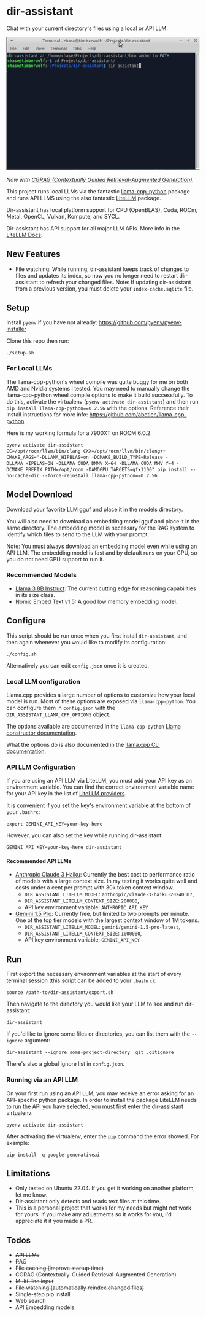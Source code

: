 # dir-assistant

Chat with your current directory's files using a local or API LLM.

![Demo of dir-assistant being run](demo.gif)

*Now with [CGRAG (Contextually Guided Retrieval-Augmented Generation)](https://medium.com/@djangoist/how-to-create-accurate-llm-responses-on-large-code-repositories-presenting-cgrag-a-new-feature-of-e77c0ffe432d).*

This project runs local LLMs via the fantastic [llama-cpp-python](https://github.com/abetlen/llama-cpp-python) package
and runs API LLMS using the also fantastic [LiteLLM](https://github.com/BerriAI/litellm) package.

Dir-assistant has local platform support for CPU (OpenBLAS), Cuda, ROCm, Metal, OpenCL, Vulkan, Kompute, and SYCL.

Dir-assistant has API support for all major LLM APIs. More info in the 
[LiteLLM Docs](https://docs.litellm.ai/docs/providers).

## New Features

* File watching: While running, dir-assistant keeps track of changes to files and updates its index, so now you
no longer need to restart dir-assistant to refresh your changed files. Note: If updating dir-assistant from a previous
version, you must delete your `index-cache.sqlite` file.

## Setup

Install `pyenv` if you have not already: https://github.com/pyenv/pyenv-installer

Clone this repo then run:
```
./setup.sh
```

### For Local LLMs

The llama-cpp-python's wheel compile was quite buggy for me on both AMD and Nvidia systems I tested.
You may need to manually change the llama-cpp-python wheel compile options to make it build successfully. 
To do this, activate the virtualenv (`pyenv activate dir-assistant`) and then run `pip install llama-cpp-python==0.2.56`
with the options. Reference their install instructions for more info: https://github.com/abetlen/llama-cpp-python

Here is my working formula for a 7900XT on ROCM 6.0.2:
```
pyenv activate dir-assistant
CC=/opt/rocm/llvm/bin/clang CXX=/opt/rocm/llvm/bin/clang++ CMAKE_ARGS="-DLLAMA_HIPBLAS=on -DCMAKE_BUILD_TYPE=Release -DLLAMA_HIPBLAS=ON -DLLAMA_CUDA_DMMV_X=64 -DLLAMA_CUDA_MMV_Y=4 -DCMAKE_PREFIX_PATH=/opt/rocm -DAMDGPU_TARGETS=gfx1100" pip install --no-cache-dir --force-reinstall llama-cpp-python==0.2.56
```

## Model Download

Download your favorite LLM gguf and place it in the models directory.

You will also need to download an embedding model gguf and place it in the same directory. The embedding model is 
necessary for the RAG system to identify which files to send to the LLM with your prompt.

Note: You must always download an embedding model even while using an API LLM. The embedding model is fast and by default
runs on your CPU, so you do not need GPU support to run it.

### Recommended Models

- [Llama 3 8B Instruct](https://huggingface.co/QuantFactory/Meta-Llama-3-8B-Instruct-GGUF): The current cutting edge for
reasoning capabilities in its size class.
- [Nomic Embed Text v1.5](https://huggingface.co/nomic-ai/nomic-embed-text-v1.5-GGUF): A good low memory embedding model.

## Configure

This script should be run once when you first install `dir-assistant`, and then again whenever you would
like to modify its configuration:

```
./config.sh
```

Alternatively you can edit `config.json` once it is created.

### Local LLM configuration

Llama.cpp provides a large number of options to customize how your local model is run. Most of these options are
exposed via `llama-cpp-python`. You can configure them in `config.json` with the `DIR_ASSISTANT_LLAMA_CPP_OPTIONS`
object.

The options available are documented in the `llama-cpp-python`
[Llama constructor documentation](https://llama-cpp-python.readthedocs.io/en/latest/api-reference/#llama_cpp.Llama).

What the options do is also documented in the 
[llama.cpp CLI documentation](https://github.com/ggerganov/llama.cpp/blob/master/examples/main/README.md).

### API LLM Configuration

If you are using an API LLM via LiteLLM, you must add your API key as an environment variable. You can find the correct
environment variable name for your API key in the list of [LiteLLM providers](https://docs.litellm.ai/docs/providers).

It is convenient if you set the key's environment variable at the bottom of your `.bashrc`:

```
export GEMINI_API_KEY=your-key-here
```

However, you can also set the key while running dir-assistant:

```
GEMINI_API_KEY=your-key-here dir-assistant
```

#### Recommended API LLMs

- [Anthropic Claude 3 Haiku](https://console.anthropic.com/dashboard): Currently the best cost to performance ratio
of models with a large context size. In my testing it works quite well and costs under a cent per prompt with 30k token
context window.
  - `DIR_ASSISTANT_LITELLM_MODEL`: `anthropic/claude-3-haiku-20240307`,
  - `DIR_ASSISTANT_LITELLM_CONTEXT_SIZE`: `200000`,
  - API key environment variable: `ANTHROPIC_API_KEY`
- [Gemini 1.5 Pro](https://ai.google.dev/pricing): Currently free, but limited to two prompts per minute. One of the 
top tier models with the largest context window of 1M tokens.
  - `DIR_ASSISTANT_LITELLM_MODEL`: `gemini/gemini-1.5-pro-latest`,
  - `DIR_ASSISTANT_LITELLM_CONTEXT_SIZE`: `1000000`,
  - API key environment variable: `GEMINI_API_KEY`

## Run

First export the necessary environment variables at the start of every terminal session
(this script can be added to your `.bashrc`):

```
source /path-to/dir-assistant/export.sh
```

Then navigate to the directory you would like your LLM to see and run dir-assistant:

```
dir-assistant
```

If you'd like to ignore some files or directories, you can list them with the `--ignore` argument:

```
dir-assistant --ignore some-project-directory .git .gitignore
```

There's also a global ignore list in `config.json`.

### Running via an API LLM

On your first run using an API LLM, you may receive an error asking for an API-specific python package.
In order to install the package LiteLLM needs to run the API you have selected, you must first enter
the dir-assistant virtualenv:

```
pyenv activate dir-assistant
```

After activating the virtualenv, enter the `pip` command the error showed. For example:

```
pip install -q google-generativeai
```

## Limitations

- Only tested on Ubuntu 22.04. If you get it working on another platform, let me know.
- Dir-assistant only detects and reads text files at this time.
- This is a personal project that works for my needs but might not work for yours. If you make any adjustments so it works for you, I'd appreciate it if you made a PR.

## Todos

- ~~API LLMs~~
- ~~RAG~~
- ~~File caching (improve startup time)~~
- ~~CGRAG (Contextually-Guided Retrieval-Augmented Generation)~~
- ~~Multi-line input~~
- ~~File watching (automatically reindex changed files)~~
- Single-step pip install
- Web search
- API Embedding models
